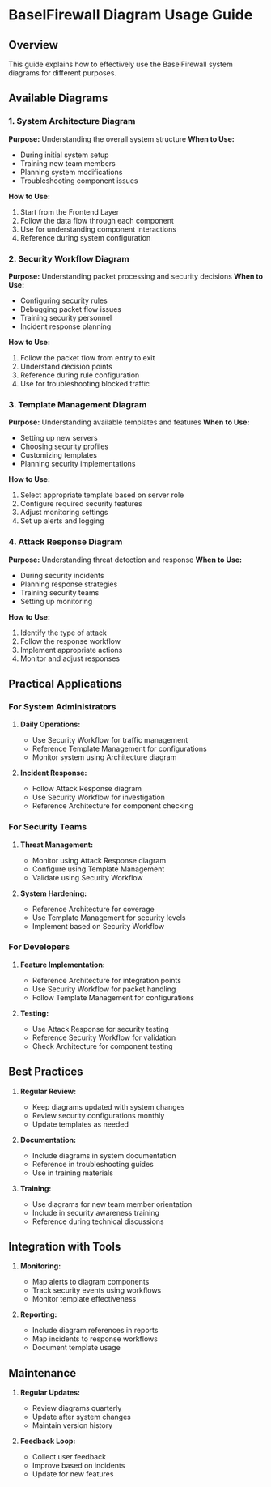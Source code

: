 # BaselFirewall Diagram Usage Guide

## Overview
This guide explains how to effectively use the BaselFirewall system diagrams for different purposes.

## Available Diagrams

### 1. System Architecture Diagram
**Purpose:** Understanding the overall system structure
**When to Use:**
- During initial system setup
- Training new team members
- Planning system modifications
- Troubleshooting component issues

**How to Use:**
1. Start from the Frontend Layer
2. Follow the data flow through each component
3. Use for understanding component interactions
4. Reference during system configuration

### 2. Security Workflow Diagram
**Purpose:** Understanding packet processing and security decisions
**When to Use:**
- Configuring security rules
- Debugging packet flow issues
- Training security personnel
- Incident response planning

**How to Use:**
1. Follow the packet flow from entry to exit
2. Understand decision points
3. Reference during rule configuration
4. Use for troubleshooting blocked traffic

### 3. Template Management Diagram
**Purpose:** Understanding available templates and features
**When to Use:**
- Setting up new servers
- Choosing security profiles
- Customizing templates
- Planning security implementations

**How to Use:**
1. Select appropriate template based on server role
2. Configure required security features
3. Adjust monitoring settings
4. Set up alerts and logging

### 4. Attack Response Diagram
**Purpose:** Understanding threat detection and response
**When to Use:**
- During security incidents
- Planning response strategies
- Training security teams
- Setting up monitoring

**How to Use:**
1. Identify the type of attack
2. Follow the response workflow
3. Implement appropriate actions
4. Monitor and adjust responses

## Practical Applications

### For System Administrators
1. **Daily Operations:**
   - Use Security Workflow for traffic management
   - Reference Template Management for configurations
   - Monitor system using Architecture diagram

2. **Incident Response:**
   - Follow Attack Response diagram
   - Use Security Workflow for investigation
   - Reference Architecture for component checking

### For Security Teams
1. **Threat Management:**
   - Monitor using Attack Response diagram
   - Configure using Template Management
   - Validate using Security Workflow

2. **System Hardening:**
   - Reference Architecture for coverage
   - Use Template Management for security levels
   - Implement based on Security Workflow

### For Developers
1. **Feature Implementation:**
   - Reference Architecture for integration points
   - Use Security Workflow for packet handling
   - Follow Template Management for configurations

2. **Testing:**
   - Use Attack Response for security testing
   - Reference Security Workflow for validation
   - Check Architecture for component testing

## Best Practices
1. **Regular Review:**
   - Keep diagrams updated with system changes
   - Review security configurations monthly
   - Update templates as needed

2. **Documentation:**
   - Include diagrams in system documentation
   - Reference in troubleshooting guides
   - Use in training materials

3. **Training:**
   - Use diagrams for new team member orientation
   - Include in security awareness training
   - Reference during technical discussions

## Integration with Tools
1. **Monitoring:**
   - Map alerts to diagram components
   - Track security events using workflows
   - Monitor template effectiveness

2. **Reporting:**
   - Include diagram references in reports
   - Map incidents to response workflows
   - Document template usage

## Maintenance
1. **Regular Updates:**
   - Review diagrams quarterly
   - Update after system changes
   - Maintain version history

2. **Feedback Loop:**
   - Collect user feedback
   - Improve based on incidents
   - Update for new features 